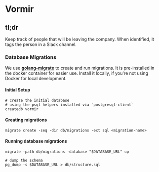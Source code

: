 # Vormir

## tl;dr

Keep track of people that will be leaving the company. When identified, it tags the person in a Slack channel.

### Database Migrations

We use [**golang-migrate**](https://github.com/golang-migrate/migrate) to create and run migrations. It is pre-installed
in the docker container for easier use. Install it locally, if you're not using Docker for local development.

#### Initial Setup

```
# create the initial database
# using the psql helpers installed via `postgresql-client`
createdb vormir
```

#### Creating migrations

```
migrate create -seq -dir db/migrations -ext sql <migration-name>
```

#### Running database migrations

```
migrate -path db/migrations -database "$DATABASE_URL" up

# dump the schema
pg_dump -s $DATABASE_URL > db/structure.sql
```
